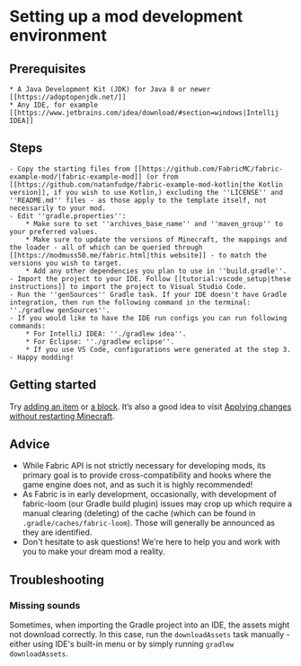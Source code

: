 # Setting up a mod development environment

## Prerequisites

```
* A Java Development Kit (JDK) for Java 8 or newer [[https://adoptopenjdk.net/]]
* Any IDE, for example [[https://www.jetbrains.com/idea/download/#section=windows|Intellij IDEA]]
```

## Steps

```
- Copy the starting files from [[https://github.com/FabricMC/fabric-example-mod/|fabric-example-mod]] (or from [[https://github.com/natanfudge/fabric-example-mod-kotlin|the Kotlin version]], if you wish to use Kotlin,) excluding the ''LICENSE'' and ''README.md'' files - as those apply to the template itself, not necessarily to your mod.
- Edit ''gradle.properties'':
    * Make sure to set ''archives_base_name'' and ''maven_group'' to your preferred values.
    * Make sure to update the versions of Minecraft, the mappings and the loader - all of which can be queried through [[https://modmuss50.me/fabric.html|this website]] - to match the versions you wish to target.
    * Add any other dependencies you plan to use in ''build.gradle''.
- Import the project to your IDE. Follow [[tutorial:vscode_setup|these instructions]] to import the project to Visual Studio Code.
- Run the ''genSources'' Gradle task. If your IDE doesn't have Gradle integration, then run the following command in the terminal: ''./gradlew genSources''.
- If you would like to have the IDE run configs you can run following commands:
    * For IntelliJ IDEA: ''./gradlew idea''. 
    * For Eclipse: ''./gradlew eclipse''. 
    * If you use VS Code, configurations were generated at the step 3.
- Happy modding!
```

## Getting started

Try [adding an item](.) or [a block](.).
It’s also a good idea to visit [Applying changes without restarting
Minecraft](.).

## Advice

- While Fabric API is not strictly necessary for developing mods, its
  primary goal is to provide cross-compatibility and hooks where the
  game engine does not, and as such it is highly recommended\!
- As Fabric is in early development, occasionally, with development of
  fabric-loom (our Gradle build plugin) issues may crop up which
  require a manual clearing (deleting) of the cache (which can be
  found in `.gradle/caches/fabric-loom`). Those will generally be
  announced as they are identified.
- Don't hesitate to ask questions\! We're here to help you and work
  with you to make your dream mod a reality.

## Troubleshooting

### Missing sounds

Sometimes, when importing the Gradle project into an IDE, the assets
might not download correctly. In this case, run the `downloadAssets`
task manually - either using IDE's built-in menu or by simply running
`gradlew downloadAssets`.
